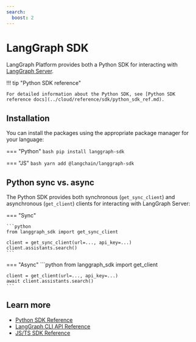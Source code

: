 ```yaml
---
search:
  boost: 2
---
```


# LangGraph SDK

LangGraph Platform provides both a Python SDK for interacting with [LangGraph Server](./langgraph_server.md).

!!! tip "Python SDK reference"
  
    For detailed information about the Python SDK, see [Python SDK reference docs](../cloud/reference/sdk/python_sdk_ref.md).

## Installation

You can install the packages using the appropriate package manager for your language:

=== "Python"
    ```bash
    pip install langgraph-sdk
    ```

=== "JS"
    ```bash
    yarn add @langchain/langgraph-sdk
    ```

## Python sync vs. async

The Python SDK provides both synchronous (`get_sync_client`) and asynchronous (`get_client`) clients for interacting with LangGraph Server:

=== "Sync"

    ```python
    from langgraph_sdk import get_sync_client

    client = get_sync_client(url=..., api_key=...)
    client.assistants.search()
    ```

=== "Async"
    ```python
    from langgraph_sdk import get_client

    client = get_client(url=..., api_key=...)
    await client.assistants.search()
    ```


## Learn more

- [Python SDK Reference](../cloud/reference/sdk/python_sdk_ref.md)
- [LangGraph CLI API Reference](../cloud/reference/cli.md)
- [JS/TS SDK Reference](../cloud/reference/sdk/js_ts_sdk_ref.md)